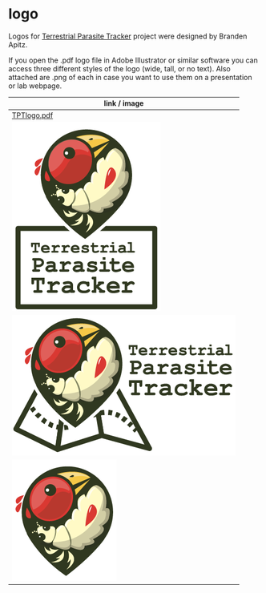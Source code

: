 # logo
Logos for [Terrestrial Parasite Tracker](https://parasitetracker.org) project were designed by Branden Apitz. 

If you open the .pdf logo file in Adobe Illustrator or similar software you can access three different styles of the logo (wide, tall, or no text). Also attached are .png of each in case you want to use them on a presentation or lab webpage.

 | link / image |
 | --- |
 | [TPTlogo.pdf](TPTlogo.pdf) |
 | [![TPTlogo_tall.png](TPTlogo_tall.png)](TPTlogo_tall.png) |
 | [![TPTlogo_wide.png](TPTlogo_wide.png)](TPTlogo_wide.png) |
 | [![TPTlogo_notext.png](TPTlogo_notext.png)](TPTlogo_notext) |
